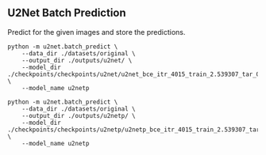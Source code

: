 ## U2Net Batch Prediction

Predict for the given images and store the predictions.

```.env
python -m u2net.batch_predict \
    --data_dir ./datasets/original \
    --output_dir ./outputs/u2net/ \
    --model_dir ./checkpoints/checkpoints/u2net/u2net_bce_itr_4015_train_2.539307_tar_0.360544.pth \
    --model_name u2netp
```


```.env
python -m u2net.batch_predict \
    --data_dir ./datasets/original \
    --output_dir ./outputs/u2netp/ \
    --model_dir ./checkpoints/checkpoints/u2netp/u2netp_bce_itr_4015_train_2.539307_tar_0.360544.pth \
    --model_name u2netp
```